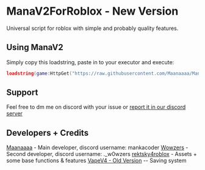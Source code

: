 # ManaV2ForRoblox - New Version
Universal script for roblox with simple and probably quality features.

## Using ManaV2
Simply copy this loadstring, paste in to your executor and execute:
```lua
loadstring(game:HttpGet("https://raw.githubusercontent.com/Maanaaaa/ManaV2ForRoblox/main/MainScript.lua"))()
```

## Support
Feel free to dm me on discord with your issue or [report it in our discord server](https://discord.gg/ZqS836yx9k)

## Developers + Credits
[Maanaaaa](https://github.com/Maanaaaa) - Main developer, discord username: mankacoder
[Wowzers](https://github.com/Waowzar) - Second developer, discord username: ._w0wzers
[rektsky4roblox](https://github.com/8pmX8/rektsky4roblox/tree/main) - Assets + some base functions & features
[VapeV4 - Old Version](https://github.com/7GrandDadPGN/VapeV4ForRoblox/tree/5d2d4905ee4f1211698c5184ab3a8dbfaff64182) -- Saving system